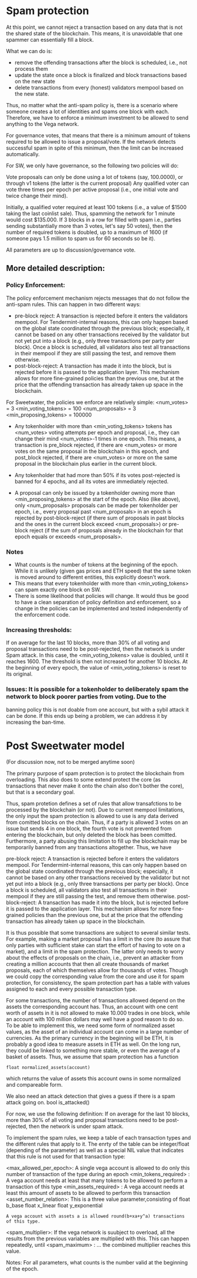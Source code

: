 # Spam protection

At this point, we cannot reject a transaction based on any data that is not the shared state 
of the blockchain. This means, it is unavoidable that one spammer can essentially fill a block.

What we can do is:
- remove the offending transactions after the block is scheduled, i.e., not process them
- update the state once a block is finalized and block transactions based on the new state
- delete transactions from every (honest) validators mempool based on the new state.

Thus, no matter what the anti-spam policy is, there is a scenario where someone creates
a lot of identities and spams one block with each. Therefore, we have to enforce a minimum
investment to be allowed to send anything to the Vega network.

For governance votes, that means that there is a minimum amount of tokens required to be allowed
to issue a proposal/vote. If the network detects successful spam in spite of this minimum,
then the limit can be increased automatically.

For SW, we only have governance, so the following two policies will do:

Vote proposals can only be done using a lot of tokens (say, 100.0000), or through v1 tokens (the latter is the current proposal)
Any qualified voter can vote three times per epoch per active proposal (i.e., one initial vote and twice change their mind).

Initially, a qualified voter required at least 100 tokens (i.e., a value of $1500 taking the last coinlist sale).
Thus, spamming the network for 1 minute would cost $135.000. 
If 3 blocks in a row for filled with spam i.e., parties sending substantially more than 3 votes, let's say 50 votes), 
then the number of required tokens is doubled, up to a maximum of 1600 (if someone pays 1.5 million to spam us for 60 
seconds so be it).

All parameters are up to discussion/governance vote.

## More detailed description:

### Policy Enforcement:

The policy enforcement mechanism rejects messages that do not follow the anti-spam rules. This can happen in
two different ways:
- pre-block reject: A transaction is rejected before it enters the validators mempool. For Tendermint-internal
	reasons, this can only happen based on the global state coordinated through the previous block; especially,
	it cannot be based on any other transactions received by the validator but not yet put into a block
	(e.g., only three transactions per party per block).
	Once a block is scheduled, all validators also test all transactions in their mempool if they are
	still passing the test, and remove them otherwise.
- post-block-reject: A transaction has made it into the block, but is rejected before it is passed to the application layer.
	This mechanism allows for more fine-grained policies than the previous one, but at the price that the
	offending transaction has already taken up space in the blockchain.


For Sweetwater, the policies we enforce are relatively simple:
<num_votes> = 3
<min_voting_tokens>  = 100
<num_proposals> = 3
<min_proposing_tokens> = 100000


- Any tokenholder with more than <min_voting_tokens> tokens has <num_votes> voting attempts per epoch
 and proposal, i.e., they can change their mind <num_votes>-1 times in one epoch. This means, a transaction is
 pre_block rejected, if there are <num_votes> or more votes on the same proposal in the blockchain in this epoch, and
 post_block rejected, if there are <num_votes> or more on the same proposal in the blockchain plus earlier in the current block.

- Any tokenholder that had more than 50% if its votes post-rejected is banned for 4 epochs, and all its votes are immediately 
  rejected. 
  
- A proposal can only be issued by a tokenholder owning more than <min_proposing_tokens> at the start of the epoch. Also
   (like above), only <num_proposals> proposals can be made per tokenholder per epoch, i.e., every proposal past <num_proposals> in an epoch is
   rejected by post-block-reject (if there sum of proposals in past blocks and the ones in the current block exceed
   <num_proposals>) or pre-block reject (if the sum of proposals already in the blockchain for that epoch equals or exceeds 
   <num_proposals>.
   
### Notes
- What counts is the number of tokens at the beginning of the epoch. While it is unlikely (given gas prices
 and ETH speed) that the same token is moved around to different entities, this explicitly doesn't work.
- This means that every tokenholder with more than <min_voting_tokens> can spam exactly one block on SW.
- There is some likelihood that policies will change. It would thus be good to have a clean separation of
 policy definition and enforcement, so a change in the policies can be implemented and tested independently of
 the enforcement code.

### Increasing thresholds:
If on average for the last 10 blocks, more than 30% of all voting and proposal transactions need to be post-rejected, then the network is
under Spam attack. In this case, the <min_voting_tokens> value is doubled, until it reaches 1600. The threshold
is then not increased for another 10 blocks. At the beginning of every epoch, the value of <min_voting_tokens> is reset to its original.


### Issues: It is possible for a tokenholder to deliberately spam the network to block poorer parties from voting. Due to the
  banning policy this is not doable from one account, but with a sybil attack it can be done. If this ends up being a
  problem, we can address it by increasing the ban-time.
  
# Post Sweetwater model
(For discussion now, not to be merged anytime soon)

The primary purpose of spam protection is to protect the blockchain from overloading. This
also does to some extend protect the core (as transactions that never make it onto the chain
also don't bother the core), but that is a secondary goal.

Thus, spam protetion defines a set of rules that allow transafctions to be processed by
the blockchain (or not). Due to current mempool limitations, the only input the spam
protection is allowed to use is any data derived from comitted blocks on the chain. Thus,
if a party is allowed 3 votes on an issue but sends 4 in one block, the fourth vote is 
not prevented from entering the blockchain, but only deleted the block has been comitted.
Furthermore, a party abusing this limitation to fill up the blockchain may be temporarily
banned from any transactions altogether. Thus, we have

pre-block reject: A transaction is rejected before it enters the validators mempool.
 	For Tendermint-internal reasons, this can only happen based on the global state 
	coordinated through the previous block; especially, it cannot be based on any 
	other transactions received by the validator but not yet put into a block (e.g., 
	only three transactions per party per block). Once a block is scheduled, all validators 
	also test all transactions in their mempool if they are still passing the test, and 
	remove them otherwise.
post-block-reject: A transaction has made it into the block, but is rejected before it is 
	passed to the application layer. This mechanism allows for more fine-grained policies 
	than the previous one, but at the price that the offending transaction has already 
	taken up space in the blockchain.

It is thus possible that some transactions are subject to several similar tests. For example,
making a market proposal has a limit in the core (to assure that only parties with sufficient
stake can start the effort of having to vote on a market), and a limit in the spam protection.
The latter only needs to worry about the effects of proposals on the chain, i.e., prevent
an attacker from creating a million accounts that then all create thousands of market proposals,
each of which themselves allow for thousands of votes. Though we could copy the corresponding
value from the core and use it for spam protection, for consistency, the spam protection part
has a table with values assigned to each and every possible transaction type.

For some transactions, the number of transactions allowed depend on the assets the corresponding
account has. Thus, an account with one cent worth of assets in it is not allowed to make 
10.000 trades in one block, while an account with 100 million dollars may well have a good reason
to do so. To be able to implement this, we need some form of normalized asset values, as the
asset of an individual account can come in a large number of currencies.
As the primary currency in the beginning will be ETH, it is probably a good idea to measure
assets in ETH as well. On the long run, they could be linked to something more stable,
or even the average of a basket of assets.
Thus, we assume that spam protection has a function

	float normalized_assets(account)

which returns the value of assets this account owns in some normalized and compareable form.

We also need an attack detection that gives a guess if there is a spam attack going on.
	bool is_attacked()

For now, we use the following definition:
	If on average for the last 10 blocks, more than 30% of all voting and proposal transactions 
	need to be post-rejected, then the network is under spam attack. 

To implement the spam rules, we keep a table of each transaction types and the different
rules that apply to it. The enrty of the table can be integer/float (depending of
the parameter) as well as a special NIL value that indicates that this rule is not used for
that transaction type:

<max_allowed_per_epoch>: A single vega account is allowed to do only this number
	of transaction of the type during an epoch
<min_tokens_required>  : A vega account needs at least that many tokens to be allowed to
	perform a transaction of this type
<min_assets_required>  : A vega account needs at least this amount of assets to be allowed
	to perform this transaction
<asset_number_relation>: This is a three value parameter,consisting of
	float b_base
	float x_linear
	float y_exponential

	A vega account with assets a is allowed round(b+xa+y^a) transactions of this type.
<spam_multiplier>: If the vega network is suubject to overload, all the results from the
	previous variables are multiplied with this. This can happen repeatedly, until
<spam_maximum>   :  ... the combined multiplier reaches this value.


Notes: For all parameters, what counts is the number valid at the beginning of the epoch.
